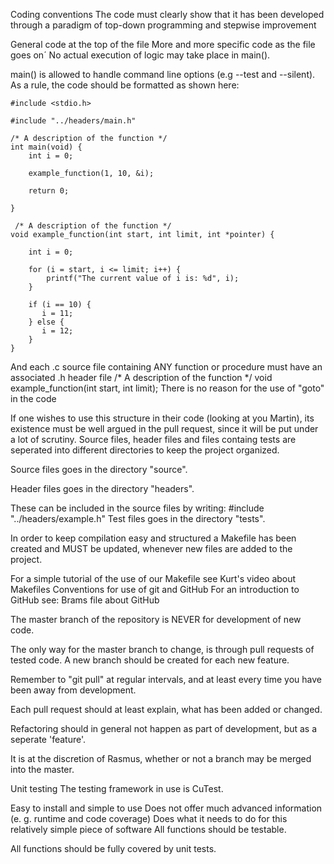 Coding conventions
The code must clearly show that it has been developed through a paradigm of top-down programming and stepwise improvement

General code at the top of the file
More and more specific code as the file goes on´
No actual execution of logic may take place in main().

main() is allowed to handle command line options (e.g --test and --silent).
As a rule, the code should be formatted as shown here:

    #include <stdio.h>

    #include "../headers/main.h"

    /* A description of the function */
    int main(void) {
        int i = 0;
      
        example_function(1, 10, &i);

        return 0;

    }

     /* A description of the function */
    void example_function(int start, int limit, int *pointer) {

        int i = 0;

        for (i = start, i <= limit; i++) {
            printf("The current value of i is: %d", i);
        }
        
        if (i == 10) {
           i = 11;
        } else {
           i = 12;
        }
    }
And each .c source file containing ANY function or procedure must have an associated .h header file
     /* A description of the function */
    void example_function(int start, int limit);
There is no reason for the use of "goto" in the code

If one wishes to use this structure in their code (looking at you Martin), its existence must be well argued in the pull request, since it will be put under a lot of scrutiny.
Source files, header files and files containg tests are seperated into different directories to keep the project organized.

Source files goes in the directory "source".

Header files goes in the directory "headers".

These can be included in the source files by writing: #include "../headers/example.h"
Test files goes in the directory "tests".

In order to keep compilation easy and structured a Makefile has been created and MUST be updated, whenever new files are added to the project.

For a simple tutorial of the use of our Makefile see Kurt's video about Makefiles
Conventions for use of git and GitHub
For an introduction to GitHub see: Brams file about GitHub

The master branch of the repository is NEVER for development of new code.

The only way for the master branch to change, is through pull requests of tested code.
A new branch should be created for each new feature.

Remember to "git pull" at regular intervals, and at least every time you have been away from development.

Each pull request should at least explain, what has been added or changed.

Refactoring should in general not happen as part of development, but as a seperate 'feature'.

It is at the discretion of Rasmus, whether or not a branch may be merged into the master.

Unit testing
The testing framework in use is CuTest.

Easy to install and simple to use
Does not offer much advanced information (e. g. runtime and code coverage)
Does what it needs to do for this relatively simple piece of software
All functions should be testable.

All functions should be fully covered by unit tests.
